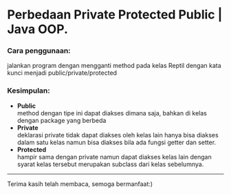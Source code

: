 # **Perbedaan Private Protected Public | Java OOP.**
### **Cara penggunaan:**
jalankan program dengan mengganti method pada kelas Reptil dengan kata kunci menjadi public/private/protected

### **Kesimpulan:**
* **Public** <br>
method dengan tipe ini dapat diakses dimana saja, bahkan di kelas dengan package yang berbeda
* **Private** <br> 
deklarasi private tidak dapat diakses oleh kelas lain hanya bisa diakses dalam satu kelas namun bisa diakses bila ada fungsi getter dan setter.
* **Protected** <br>
hampir sama dengan private namun dapat diakses kelas lain dengan syarat kelas tersebut merupakan subclass dari kelas sebelumnya.

***
Terima kasih telah membaca, semoga bermanfaat:)

